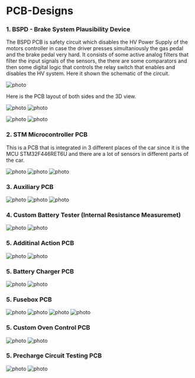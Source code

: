 # PCB-Designs

### 1. BSPD - Brake System Plausibility Device

The BSPD PCB is safety circuit which disables the HV Power Supply of the motors controller in case the driver presses simultaniously the gas pedal and the brake pedal very hard. It consists of some active analog filters that filter the input signals of the sensors, the there are some comparators and then some digital logic that controls the relay switch that enables and disables the HV system. Here it shown the schematic of the circuit.

![photo](Screenshots/Screenshot_4.png)

Here is the PCB layout of both sides and the 3D view.

![photo](Screenshots/Screenshot_25.png)
![photo](Screenshots/Screenshot_26.png)

![photo](Screenshots/Screenshot_5.png)
![photo](Screenshots/Screenshot_6.png)

### 2. STM Microcontroller PCB

This is a PCB that is integrated in 3 different places of the car since it is the MCU STM32F446RET6U and there are a lot of sensors in different parts of the car.

![photo](Screenshots/Screenshot_1.png)
![photo](Screenshots/Screenshot_2.png)
![photo](Screenshots/Screenshot_3.png)

### 3. Auxiliary PCB

![photo](Screenshots/Screenshot_7.png)
![photo](Screenshots/Screenshot_8.png)
![photo](Screenshots/Screenshot_9.png)

### 4. Custom Battery Tester (Internal Resistance Measuremet)

![photo](Screenshots/Screenshot_10.png)
![photo](Screenshots/Screenshot_11.png)

### 5. Additinal Action PCB

![photo](Screenshots/Screenshot_12.png)
![photo](Screenshots/Screenshot_13.png)

### 5. Battery Charger PCB

![photo](Screenshots/Screenshot_14.png)
![photo](Screenshots/Screenshot_15.png)

### 5. Fusebox PCB

![photo](Screenshots/Screenshot_20.png)
![photo](Screenshots/Screenshot_21.png)
![photo](Screenshots/Screenshot_22.png)
![photo](Screenshots/Screenshot_27.png)

### 5. Custom Oven Control PCB

![photo](Screenshots/Screenshot_28.png)
![photo](Screenshots/Screenshot_29.png)

### 5. Precharge Circuit Testing PCB

![photo](Screenshots/Screenshot_30.png)
![photo](Screenshots/Screenshot_31.png)





